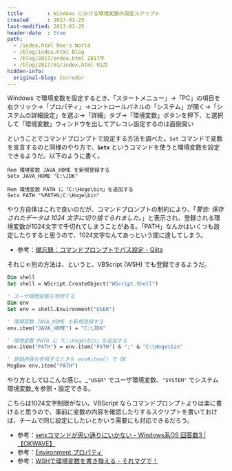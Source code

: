 ```yaml
---
title        : Windows における環境変数の設定スクリプト
created      : 2017-01-25
last-modified: 2017-01-25
header-date  : true
path:
  - /index.html Neo's World
  - /blog/index.html Blog
  - /blog/2017/index.html 2017年
  - /blog/2017/01/index.html 01月
hidden-info:
  original-blog: Corredor
---
```


Windows で環境変数を設定するとき、「スタートメニュー」→「PC」の項目を右クリック→「プロパティ」→コントロールパネルの「システム」が開く→「システムの詳細設定」を選ぶ→「詳細」タブ→「環境変数」ボタンを押下、と選択して「環境変数」ウィンドウを出してアレコレ設定するのは面倒臭い

ということでコマンドプロンプトで設定する方法を調べた。`Set` コマンドで変数を宣言するのと同様のやり方で、__`Setx`__ というコマンドを使うと環境変数を設定できるようだ。以下のように書く。

```dosbatch
Rem 環境変数 JAVA_HOME を新規登録する
Setx JAVA_HOME "C:\JDK"

Rem 環境変数 PATH に「C:\Hoge\bin」を追加する
Setx PATH "%PATH%;C:\Hoge\bin"
```

やり方自体はこれで良いのだが、コマンドプロンプトの制約により、「_警告: 保存されたデータは 1024 文字に切り捨てられました。_」と表示され、登録される環境変数が1024文字で千切れてしまうことがある。「PATH」なんかはいくつも設定したりすると思うので、1024文字なんてあっという間に達してしまう。

- 参考：[備忘録：コマンドプロンプトでパス設定 - Qiita](http://qiita.com/nannany/items/ed7d01ded11c5eca865e)

それじゃ別の方法は、というと、VBScript (WSH) でも登録できるようだ。

```vb
Dim shell
Set shell = WScript.CreateObject("WScript.Shell")

' ユーザ環境変数を参照する
Dim env
Set env = shell.Environment("USER")

' 環境変数 JAVA_HOME を新規登録する
env.item("JAVA_HOME") = "C:\JDK"

' 環境変数 PATH に「C:\Hoge\bin」を追加する
env.item("PATH") = env.item("PATH") & ";" & "C:\Hoge\bin"

' 登録内容を参照するときも env#item() で OK
MsgBox env.item("PATH")
```

やり方としてはこんな感じ。_`"USER"` でユーザ環境変数、`"SYSTEM"` でシステム環境変数_を参照・設定できる。

こちらは1024文字制限がない。VBScript ならコマンドプロンプトよりは楽に書けると思うので、事前に変数の内容を確認したりするスクリプトを書いておけば、チームで同じ設定にしたいとかいう需要にも対応できるだろう。

- 参考：[setxコマンドが思い通りにいかない - Windows系OS 回答数3 | 【OKWAVE】](http://okwave.jp/qa/q8399391.html)
- 参考：[Environment プロパティ](https://msdn.microsoft.com/ja-jp/library/cc364502.aspx)
- 参考：[WSHで環境変数を書き換える - それマグで！](http://takuya-1st.hatenablog.jp/entry/20090213/1234527548)
